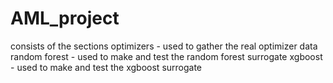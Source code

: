 # AML_project

consists of the sections
optimizers - used to gather the real optimizer data
random forest - used to make and test the random forest surrogate
xgboost - used to make and test the xgboost surrogate